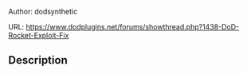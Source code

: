 Author: dodsynthetic

URL: https://www.dodplugins.net/forums/showthread.php?1438-DoD-Rocket-Exploit-Fix

## Description

